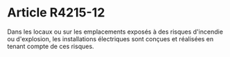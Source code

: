 # Article R4215-12

Dans les locaux ou sur les emplacements exposés à des risques d'incendie ou d'explosion, les installations électriques sont conçues et réalisées en tenant compte de ces risques.